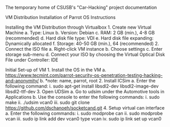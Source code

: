 The temporary home of CSUSB's "Car-Hacking" project documentation

VM Distribution Installation of Parrot OS Instructions


Installing the VM Distribution through Virtualbox
	1. Create new Virtual Machine
		a. Type: Linux
		b. Version: Debian
		c. RAM:  2 GB (min.), 4-8 GB (recommended)
		d. Hard disk file type: VDI
		e. Hard disk file expanding: Dynamically allocated
		f. Storage: 40-50 GB (min.), 64 (recommended)
	2. Connect the ISO file
		a. Right-click VM instance
		b. Choose settings
		c. Enter storage sub-menu
		d. Connect your ISO by choosing the Virtual Optical Disk File under Controller: IDE

Initial Set-up of VM
	1. Install the OS in the VM
		a. https://www.tecmint.com/parrot-security-os-penetration-testing-hacking-and-anonymity/
		b. *note: name, parrot, root
	2. Install ICSim
		a. Enter the following command: 
			i. sudo apt-get install libsdl2-dev libsdl2-image-dev libsdl2-ttf-dev
	3. Open UDSim
		a. Go to udsim under the Automotive tools in Applications
		b. Use the console to enter the following commands:
			i. sudo make 
			ii. ./udsim vcan0
			iii. sudo git clone https://github.com/dschanoeh/socketcand.git
	4. Setup virtual can interface
		a. Enter the following commands:
			i. sudo modprobe can
			ii. sudo modprobe vcan
			iii. sudo ip link add dev vcan0 type vcan
      iv. sudo ip link set up vcan0
